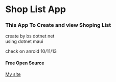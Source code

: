 # Shop List App

### This App To Create and view Shoping List

<p>create by bs dotnet net <br/> using dotnet maui </p>

<p>check on anroid 10/11/13</p>

#### Free Open Source

[My site](https://bsdeployment.github.io/bs-dotnet-and-more/)



